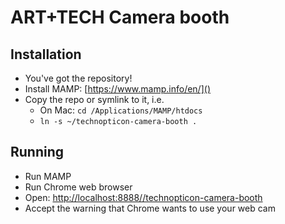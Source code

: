 ART+TECH Camera booth
=====================

Installation
------------
* You've got the repository!
* Install MAMP: [https://www.mamp.info/en/]()
* Copy the repo or symlink to it, i.e.
  * On Mac: `cd /Applications/MAMP/htdocs`
  * `ln -s ~/technopticon-camera-booth .`

Running
-------
* Run MAMP
* Run Chrome web browser
* Open: [http://localhost:8888//technopticon-camera-booth]()
* Accept the warning that Chrome wants to use your web cam
